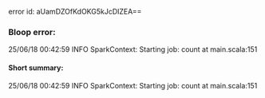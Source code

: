 error id: aUamDZOfKdOKG5kJcDIZEA==
### Bloop error:

25/06/18 00:42:59 INFO SparkContext: Starting job: count at main.scala:151
#### Short summary: 

25/06/18 00:42:59 INFO SparkContext: Starting job: count at main.scala:151